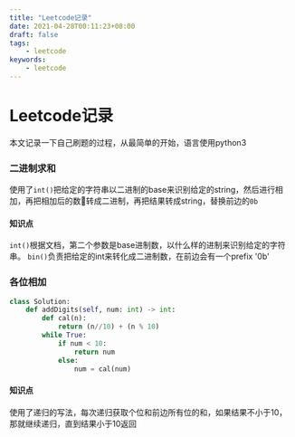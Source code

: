 ```yaml
---
title: "Leetcode记录"
date: 2021-04-28T00:11:23+08:00
draft: false
tags:
    - leetcode
keywords:
    - leetcode
---
```


# Leetcode记录
本文记录一下自己刷题的过程，从最简单的开始，语言使用python3

### 二进制求和
使用了`int()`把给定的字符串以二进制的base来识别给定的string，然后进行相加，再把相加后的数转成二进制，再把结果转成string，替换前边的`0b`

#### 知识点
`int()`根据文档，第二个参数是base进制数，以什么样的进制来识别给定的字符串。
`bin()`负责把给定的int来转化成二进制数，在前边会有一个prefix '0b'

### 各位相加
```python
class Solution:
    def addDigits(self, num: int) -> int:
        def cal(n):
            return (n//10) + (n % 10)
        while True:
            if num < 10:
                return num
            else:
                num = cal(num)
```

#### 知识点
使用了递归的写法，每次递归获取个位和前边所有位的和，如果结果不小于10，那就继续递归，直到结果小于10返回